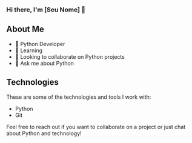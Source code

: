 ### Hi there, I'm [Seu Nome] 👋

## About Me

- 🐍 Python Developer
- 🌱 Learning
- 👯 Looking to collaborate on Python projects
- 💬 Ask me about Python

## Technologies

These are some of the technologies and tools I work with:

- Python
- Git


Feel free to reach out if you want to collaborate on a project or just chat about Python and technology!



<!---
diegodanciguer/diegodanciguer is a ✨ special ✨ repository because its `README.md` (this file) appears on your GitHub profile.
You can click the Preview link to take a look at your changes.
--->
